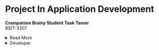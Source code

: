 # Project In Application Development

**Crampanion Brainy Student Task Tamer**  
BSIT-3307

<details><summary>Read More</summary> 
  The Crampanion Brainy Task Tamer is an mobile appplication that is designed specifically for students.It  
  is a mobile application that helps manage and organize their tasks, assignments, and deadlines effectively  
  by allowing them to create, edit, and delete tasks to set reminders. The main purpose and objective of this   
  mobile application is to assist students in managing their tasks and deadlines that they need to accomplish.</details>

<details><summary>Developer</summary>
    <div style="overflow: auto;">
    <h5>Hawak Carl Jonel V. <img src="https://cdn.logojoy.com/wp-content/uploads/20230921104407/Facebook-logo-2015_2019-600x319.png" style="height: 20px;margin-top=20px;"></h5>
    <h5>Lagunsing John Carlo M. <img src="image_url" style="float: right;"></h5>
    <h5>Luna Andrei B. <img src="image_url" style="float: right;"></h5>
  </div></details>
  





